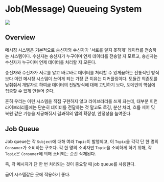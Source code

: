# Job(Message) Queueing System

![](https://geekflare.com/wp-content/uploads/2019/07/task-queue-example.png)

## Overview

메시징 시스템은 기본적으로 송신자와 수신자가 '서로를 알지 못하게' 데이터를 전송하는 시스템이다.
수신자는 송신자가 누구이며 언제 데이터를 전송할 지 모르고, 송신자는 수신자가 누구이며 언제 데이터를 처리할 지 모른다.

송신자와 수신자가 서로를 알고 바로바로 데이터를 처리할 수 있게끔하는 전통적인 방식보다 이런 메시징 시스템이
쓰이게 되는 가장 큰 이유는 디커플링이다. 모듈간 의존도를 낮춰줘서 개발자로 하여금 데이터의 전달방식에 대해 고민하기 보다,
도메인의 핵심에 집중할 수 있게 만들어 준다.

흔히 우리는 이런 시스템을 직접 구현하지 않고 라이브러리를 쓰게 되는데, 대부분 이런 라이브러리들에는 단순히 데이터를 전달하는 것 말고도
로깅, 분산 처리, 흐름 제어 및 복원 같은 기능을 제공해줘서 결과적의 앱의 확장성, 안정성을 높여준다.

## Job Queue

Job queue는 각 `Subject`에 대해 여러 `Topic`이 발행되고, 이 `Topic`을 각각 단 한 명의 `Consumer`가 소비하는 구조다.
각 한 명의 소비자만 `Topic`을 소비하게 하기 위해, 각 `Topic`은 `Consumer`에 의해 소비되는 순간 삭제된다.

즉, 각 메시지가 단 한 번 처리되는 것이 중요할 때 job queue를 사용한다.

급여 시스템같은 곳에 적용하기 좋다.
